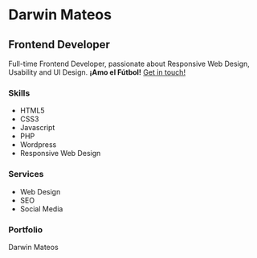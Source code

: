 Darwin Mateos
=============
Frontend Developer
------------------

Full-time Frontend Developer, passionate about Responsive Web Design, Usability and UI Design. 
__¡Amo el Fútbol!__
[Get in touch!]

### Skills
* HTML5
* CSS3
* Javascript
* PHP
* Wordpress
* Responsive Web Design

### Services
* Web Design
* SEO
* Social Media

### Portfolio

[Get in touch!]: mailto:ethan06@gmail.com?subject=Hi&nbsp;Darwin	"Get in touch!"
[1]: http://google.com/        "Google"
[2]: http://search.yahoo.com/  "Yahoo Search"
[3]: http://search.msn.com/    "MSN Search"

Darwin Mateos

